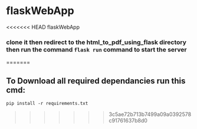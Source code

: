 # flaskWebApp
<<<<<<< HEAD
flaskWebApp

### clone it then redirect to the html_to_pdf_using_flask directory then run the command ```flask run``` command to start the server
=======
## To Download all required dependancies run this cmd:
```
pip install -r requirements.txt
```
>>>>>>> 3c5ae72b713b7499a09a0392578c91761637b8d0

